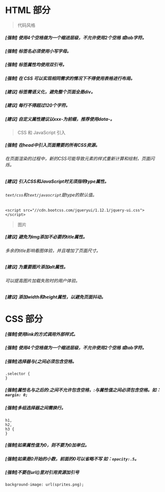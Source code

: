 # HTML 部分
> 代码风格
##### [强制] 使用4个空格做为一个缩进层级，不允许使用2个空格 或tab字符。
##### [强制] 标签名必须使用小写字母。
##### [强制] 标签属性均使用双引号。
##### [强制] 在 CSS 可以实现相同需求的情况下不得使用表格进行布局。
##### [建议] 标签需语义化，避免整个页面全是div。
##### [建议] 每行不得超过120个字符。
##### [建议] 自定义属性建议以xxx-为前缀，推荐使用data-。
> CSS 和 JavaScript 引入
##### [强制] 在head中引入页面需要的所有CSS资源。
###### 在页面渲染的过程中，新的CSS可能导致元素的样式重新计算和绘制，页面闪烁。
##### [建议] 引入CSS和JavaScript时无须指明type属性。
###### `text/css`和`text/javascript`是type的默认值。
```<script src="//cdn.bootcss.com/jqueryui/1.12.1/jquery-ui.css"></script>```
> 图片
##### [建议] 避免为img添加不必要的title属性。
###### 多余的title影响看图体验，并且增加了页面尺寸。
##### [建议] 为重要图片添加alt属性。
###### 可以提高图片加载失败时的用户体验。
##### [建议] 添加width和height属性，以避免页面抖动。

# CSS 部分
##### [强制]使用link的方式调用外部样式。
##### [强制] 使用4个空格做为一个缩进层级，不允许使用2个空格 或tab字符。
##### [强制]选择器与{之间必须包含空格。
``` 
.selector {
} 
```
##### [强制]属性名与之后的:之间不允许包含空格，:与属性值之间必须包含空格。如：`margin: 0;`
##### [强制]多组选择器之间需换行。
```
h1,
h2,
h3 {
}
```
##### [强制]如果属性值为0，则不要为0加单位。
##### [强制]如果是0开始的小数，前面的0可以省略不写 如：`opacity:.5`。
##### [强制]不要在url()里对引用资源加引号
```
background-image: url(sprites.png);
```

